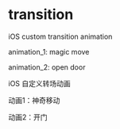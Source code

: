 # transition
iOS custom transition animation

animation_1: magic move

animation_2: open door

iOS 自定义转场动画

动画1：神奇移动

动画2：开门
